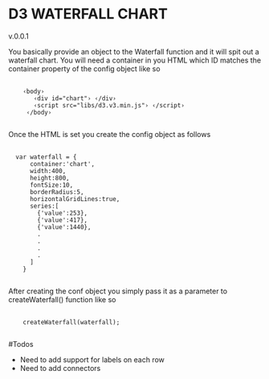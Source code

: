 D3 WATERFALL CHART
===================
<p>v.0.0.1</p>
<p>
You basically provide an object to the Waterfall function and it will spit out a waterfall chart.
You will need a container in you HTML which ID matches the container property of the config object like so
</p>
<pre>
  <code>
    &lsaquo;body&rsaquo;
       &lsaquo;div id="chart"&rsaquo; &lsaquo;/div&rsaquo;
       &lsaquo;script src="libs/d3.v3.min.js"&rsaquo; &lsaquo;/script&rsaquo;
     &lsaquo;/body&rsaquo;
  </code>
</pre>
Once the HTML is set you create the config object as follows
<pre>
  <code>
  var waterfall = {
      container:'chart',
      width:400,
      height:800,
      fontSize:10,
      borderRadius:5,
      horizontalGridLines:true,
      series:[
        {'value':253},
        {'value':417},
        {'value':1440},
        .
        .
        .
        .
      ]
    }
  </code>
</pre>

After creating the conf object you simply pass it as a parameter to createWaterfall() function like so

<pre>
  <code>
    createWaterfall(waterfall);
  </code>
</pre>

#Todos
- Need to add support for labels on each row
- Need to add connectors
